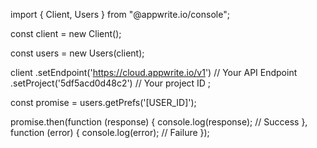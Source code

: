 import { Client,  Users } from "@appwrite.io/console";

const client = new Client();

const users = new Users(client);

client
    .setEndpoint('https://cloud.appwrite.io/v1') // Your API Endpoint
    .setProject('5df5acd0d48c2') // Your project ID
;

const promise = users.getPrefs('[USER_ID]');

promise.then(function (response) {
    console.log(response); // Success
}, function (error) {
    console.log(error); // Failure
});